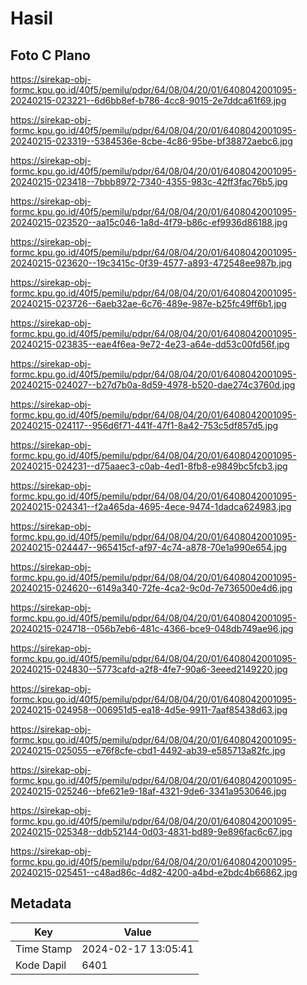 # Hasil

## Foto C Plano

https://sirekap-obj-formc.kpu.go.id/40f5/pemilu/pdpr/64/08/04/20/01/6408042001095-20240215-023221--6d6bb8ef-b786-4cc8-9015-2e7ddca61f69.jpg

https://sirekap-obj-formc.kpu.go.id/40f5/pemilu/pdpr/64/08/04/20/01/6408042001095-20240215-023319--5384536e-8cbe-4c86-95be-bf38872aebc6.jpg

https://sirekap-obj-formc.kpu.go.id/40f5/pemilu/pdpr/64/08/04/20/01/6408042001095-20240215-023418--7bbb8972-7340-4355-983c-42ff3fac76b5.jpg

https://sirekap-obj-formc.kpu.go.id/40f5/pemilu/pdpr/64/08/04/20/01/6408042001095-20240215-023520--aa15c046-1a8d-4f79-b86c-ef9936d86188.jpg

https://sirekap-obj-formc.kpu.go.id/40f5/pemilu/pdpr/64/08/04/20/01/6408042001095-20240215-023620--19c3415c-0f39-4577-a893-472548ee987b.jpg

https://sirekap-obj-formc.kpu.go.id/40f5/pemilu/pdpr/64/08/04/20/01/6408042001095-20240215-023726--6aeb32ae-6c76-489e-987e-b25fc49ff6b1.jpg

https://sirekap-obj-formc.kpu.go.id/40f5/pemilu/pdpr/64/08/04/20/01/6408042001095-20240215-023835--eae4f6ea-9e72-4e23-a64e-dd53c00fd56f.jpg

https://sirekap-obj-formc.kpu.go.id/40f5/pemilu/pdpr/64/08/04/20/01/6408042001095-20240215-024027--b27d7b0a-8d59-4978-b520-dae274c3760d.jpg

https://sirekap-obj-formc.kpu.go.id/40f5/pemilu/pdpr/64/08/04/20/01/6408042001095-20240215-024117--956d6f71-441f-47f1-8a42-753c5df857d5.jpg

https://sirekap-obj-formc.kpu.go.id/40f5/pemilu/pdpr/64/08/04/20/01/6408042001095-20240215-024231--d75aaec3-c0ab-4ed1-8fb8-e9849bc5fcb3.jpg

https://sirekap-obj-formc.kpu.go.id/40f5/pemilu/pdpr/64/08/04/20/01/6408042001095-20240215-024341--f2a465da-4695-4ece-9474-1dadca624983.jpg

https://sirekap-obj-formc.kpu.go.id/40f5/pemilu/pdpr/64/08/04/20/01/6408042001095-20240215-024447--965415cf-af97-4c74-a878-70e1a990e654.jpg

https://sirekap-obj-formc.kpu.go.id/40f5/pemilu/pdpr/64/08/04/20/01/6408042001095-20240215-024620--6149a340-72fe-4ca2-9c0d-7e736500e4d6.jpg

https://sirekap-obj-formc.kpu.go.id/40f5/pemilu/pdpr/64/08/04/20/01/6408042001095-20240215-024718--056b7eb6-481c-4366-bce9-048db749ae96.jpg

https://sirekap-obj-formc.kpu.go.id/40f5/pemilu/pdpr/64/08/04/20/01/6408042001095-20240215-024830--5773cafd-a2f8-4fe7-90a6-3eeed2149220.jpg

https://sirekap-obj-formc.kpu.go.id/40f5/pemilu/pdpr/64/08/04/20/01/6408042001095-20240215-024958--006951d5-ea18-4d5e-9911-7aaf85438d63.jpg

https://sirekap-obj-formc.kpu.go.id/40f5/pemilu/pdpr/64/08/04/20/01/6408042001095-20240215-025055--e76f8cfe-cbd1-4492-ab39-e585713a82fc.jpg

https://sirekap-obj-formc.kpu.go.id/40f5/pemilu/pdpr/64/08/04/20/01/6408042001095-20240215-025246--bfe621e9-18af-4321-9de6-3341a9530646.jpg

https://sirekap-obj-formc.kpu.go.id/40f5/pemilu/pdpr/64/08/04/20/01/6408042001095-20240215-025348--ddb52144-0d03-4831-bd89-9e896fac6c67.jpg

https://sirekap-obj-formc.kpu.go.id/40f5/pemilu/pdpr/64/08/04/20/01/6408042001095-20240215-025451--c48ad86c-4d82-4200-a4bd-e2bdc4b66862.jpg


## Metadata

| Key        | Value               |
| ---------- | ------------------- |
| Time Stamp | 2024-02-17 13:05:41 |
| Kode Dapil | 6401                |



